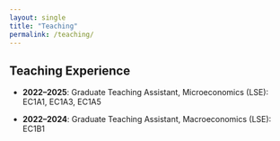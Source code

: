 ```yaml
---
layout: single
title: "Teaching"
permalink: /teaching/
---
```


## Teaching Experience

- **2022–2025**: Graduate Teaching Assistant, Microeconomics (LSE): EC1A1, EC1A3, EC1A5

- **2022–2024**: Graduate Teaching Assistant, Macroeconomics (LSE): EC1B1

